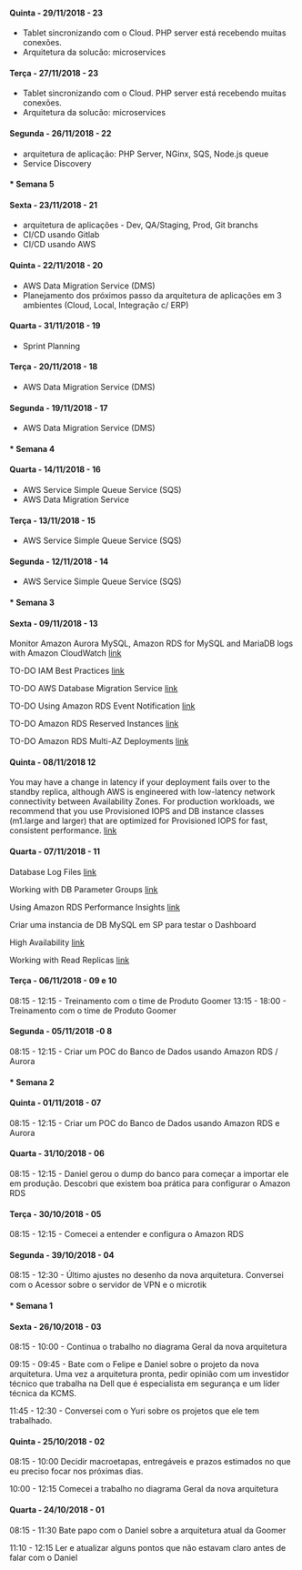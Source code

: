 #### Quinta - 29/11/2018 - 23

- Tablet sincronizando com o Cloud. PHP server está recebendo muitas conexões.
- Arquitetura da solucão: microservices


#### Terça - 27/11/2018 - 23

- Tablet sincronizando com o Cloud. PHP server está recebendo muitas conexões.
- Arquitetura da solucão: microservices


#### Segunda - 26/11/2018 - 22

- arquitetura de aplicação: PHP Server, NGinx, SQS, Node.js queue
- Service Discovery

#### * Semana 5

#### Sexta - 23/11/2018 - 21

- arquitetura de aplicações - Dev, QA/Staging, Prod, Git branchs
- CI/CD usando Gitlab
- CI/CD usando AWS

#### Quinta - 22/11/2018 - 20

- AWS Data Migration Service (DMS)
- Planejamento dos próximos passo da arquitetura de aplicações em 3 ambientes (Cloud, Local, Integração c/ ERP)

#### Quarta - 31/11/2018 - 19

- Sprint Planning

#### Terça - 20/11/2018 - 18

- AWS Data Migration Service (DMS)

#### Segunda - 19/11/2018 - 17

- AWS Data Migration Service (DMS)

#### * Semana 4

#### Quarta - 14/11/2018 - 16

- AWS Service Simple Queue Service (SQS)
- AWS Data Migration Service

#### Terça - 13/11/2018 - 15

- AWS Service Simple Queue Service (SQS)

#### Segunda - 12/11/2018 - 14

- AWS Service Simple Queue Service (SQS)

#### * Semana 3

#### Sexta - 09/11/2018 - 13

Monitor Amazon Aurora MySQL, Amazon RDS for MySQL and MariaDB logs with Amazon CloudWatch [link](https://aws.amazon.com/blogs/database/monitor-amazon-rds-for-mysql-and-mariadb-logs-with-amazon-cloudwatch/)

TO-DO IAM Best Practices [link](https://docs.aws.amazon.com/IAM/latest/UserGuide/best-practices.html)

TO-DO AWS Database Migration Service [link](https://aws.amazon.com/pt/dms/)

TO-DO Using Amazon RDS Event Notification [link](https://docs.aws.amazon.com/AmazonRDS/latest/UserGuide/USER_Events.html)

TO-DO Amazon RDS Reserved Instances [link](https://aws.amazon.com/rds/details/read-replicas/?nc1=f_ls)

TO-DO Amazon RDS Multi-AZ Deployments [link](https://aws.amazon.com/rds/details/multi-az/)

#### Quinta - 08/11/2018 12

 You may have a change in latency if your deployment fails over to the standby replica, although AWS is engineered with low-latency network connectivity between Availability Zones. For production workloads, we recommend that you use Provisioned IOPS and DB instance classes (m1.large and larger) that are optimized for Provisioned IOPS for fast, consistent performance. [link](https://docs.aws.amazon.com/AmazonRDS/latest/UserGuide/Concepts.MultiAZ.html)


#### Quarta - 07/11/2018 - 11

Database Log Files [link](https://docs.aws.amazon.com/AmazonRDS/latest/UserGuide/USER_LogAccess.Concepts.MySQL.html)

Working with DB Parameter Groups [link](https://docs.aws.amazon.com/AmazonRDS/latest/UserGuide/USER_WorkingWithParamGroups.html)

Using Amazon RDS Performance Insights [link](https://docs.aws.amazon.com/AmazonRDS/latest/UserGuide/USER_PerfInsights.html)

Criar uma instancia de DB MySQL em SP para testar o Dashboard

High Availability [link](https://docs.aws.amazon.com/AmazonRDS/latest/UserGuide/Concepts.MultiAZ.html)

Working with Read Replicas [link](https://docs.aws.amazon.com/AmazonRDS/latest/UserGuide/USER_ReadRepl.html)


#### Terça - 06/11/2018 - 09 e 10


08:15 - 12:15 - Treinamento com o time de Produto Goomer
13:15 - 18:00 - Treinamento com o time de Produto Goomer

#### Segunda - 05/11/2018 -0 8

08:15 - 12:15 - Criar um POC do Banco de Dados usando Amazon RDS / Aurora


#### * Semana 2

#### Quinta - 01/11/2018 - 07

08:15 - 12:15 - Criar um POC do Banco de Dados usando Amazon RDS e Aurora


#### Quarta - 31/10/2018 - 06

08:15 - 12:15 - Daniel gerou o dump do banco para começar a importar ele em produção. Descobri que existem boa prática para configurar o Amazon RDS

#### Terça - 30/10/2018 - 05

08:15 - 12:15 - Comecei a entender e configura o Amazon RDS

#### Segunda - 39/10/2018 - 04

08:15 - 12:30 - Último ajustes no desenho da nova arquitetura. Conversei com o Acessor sobre o servidor de VPN e o microtik

#### * Semana 1

#### Sexta - 26/10/2018 - 03

08:15 - 10:00 - Continua o trabalho no diagrama Geral da nova arquitetura

09:15 - 09:45 - Bate com o Felipe e Daniel sobre o projeto da nova arquitetura. Uma vez a arquitetura pronta, pedir opinião com um investidor técnico que trabalha na Dell que é especialista em segurança e um líder técnica da KCMS.

11:45 - 12:30 - Conversei com o Yuri sobre os projetos que ele tem trabalhado.

#### Quinta - 25/10/2018 - 02

08:15 - 10:00
Decidir macroetapas, entregáveis e prazos estimados no que eu preciso focar nos próximas dias. 

10:00 - 12:15
Comecei a trabalho no diagrama Geral da nova arquitetura

#### Quarta - 24/10/2018 - 01

08:15 - 11:30
Bate papo com o Daniel sobre a arquitetura atual da Goomer 

11:10 - 12:15
Ler e atualizar alguns pontos que não estavam claro antes de falar com o Daniel






